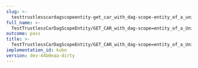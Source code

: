 ```yaml
---
slug: >-
  testtrustlesscardagscopeentity-get_car_with_dag-scope-entity_of_a_unixfs_directory_(accept_header)-header_etag
full_name: >-
  TestTrustlessCarDagScopeEntity/GET_CAR_with_dag-scope=entity_of_a_UnixFS_directory_(Accept_Header)/Header_Etag
outcome: pass
title: >-
  TestTrustlessCarDagScopeEntity/GET_CAR_with_dag-scope=entity_of_a_UnixFS_directory_(Accept_Header)/Header_Etag
implementation_id: kubo
version: dev-44b0eaa-dirty
---
```


